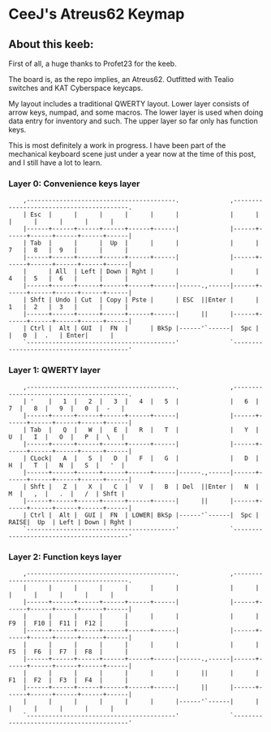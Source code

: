 # CeeJ's Atreus62 Keymap


## About this keeb:

First of all, a huge thanks to Profet23 for the keeb.

The board is, as the repo implies, an Atreus62. Outfitted with Tealio switches and KAT Cyberspace keycaps.

My layout includes a traditional QWERTY layout. Lower layer consists of arrow keys, numpad, and some macros. The lower layer is used when doing data entry for inventory and such. The upper layer so far only has function keys.

This is most definitely a work in progress. I have been part of the mechanical keyboard scene just under a year now at the time of this post, and I still have a lot to learn.


### Layer 0: Convenience keys layer

```
	,-----------------------------------------.              ,-----------------------------------------.
	| Esc  |      |      |      |      |      |              |      |      |      |      |      |      |
	|------+------+------+------+------+------|              |------+------+------+------+------+------|
	| Tab  |      |      |  Up  |      |      |              |      |  7   |  8   |  9   |      |      |
	|------+------+------+------+------+------|              |------+------+------+------+------+------|
	|      | All  | Left | Down | Rght |      |              |      |  4   |  5   |  6   |      |      |
	|------+------+------+------+------+------|------.,------|------+------+------+------+------+------|
	| Shft | Undo | Cut  | Copy | Pste |      | ESC  ||Enter |      |  1   |  2   |  3   |      |      |
	|------+------+------+------+------+------|      ||      |------+------+------+------+------+------|
	| Ctrl |  Alt | GUI  |  FN  |      | BkSp |------'`------|  Spc |      |   0  |  .   | Enter|      |
	`-----------------------------------------'              `-----------------------------------------'
```

### Layer 1: QWERTY layer

```
	,-----------------------------------------.              ,-----------------------------------------.
	| '    |   1  |   2  |   3  |   4  |   5  |              |   6  |   7  |   8  |   9  |   0  |  -   |
	|------+------+------+------+------+------|              |------+------+------+------+------+------|
	| Tab  |   Q  |   W  |   E  |   R  |   T  |              |   Y  |   U  |   I  |   O  |   P  |  \   |
	|------+------+------+------+------+------|              |------+------+------+------+------+------|
	| CLock|   A  |   S  |   D  |   F  |   G  |              |   D  |   H  |   T  |   N  |   S  |   '  |
	|------+------+------+------+------+------|------.,------|------+------+------+------+------+------|
	| Shft |   Z  |   X  |   C  |   V  |   B  | Del  ||Enter |   N  |   M  |   ,  |   .  |   /  | Shft |
	|------+------+------+------+------+------|      ||      |------+------+------+------+------+------|
	| Ctrl |  Alt |  GUI |  FN  | LOWER| BkSp |------'`------|  Spc | RAISE|  Up  | Left | Down | Rght |
	`-----------------------------------------'              `-----------------------------------------'
```

### Layer 2: Function keys layer

```
	,-----------------------------------------.              ,-----------------------------------------.
	|      |      |      |      |      |      |              |      |      |      |      |      |      |
	|------+------+------+------+------+------|              |------+------+------+------+------+------|
	|      |      |      |      |      |      |              |      |  F9  |  F10 |  F11 |  F12 |      |
	|------+------+------+------+------+------|              |------+------+------+------+------+------|
	|      |      |      |      |      |      |              |      |  F5  |  F6  |  F7  |  F8  |      |
	|------+------+------+------+------+------|------.,------|------+------+------+------+------+------|
	|      |      |      |      |      |      |      ||      |      |  F1  |  F2  |  F3  |  F4  |      |
	|------+------+------+------+------+------|      ||      |------+------+------+------+------+------|
	|      |      |      |      |      |      |------'`------|      |      |      |      |      |      |
	`-----------------------------------------'              `-----------------------------------------'
```
